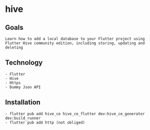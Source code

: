 # hive

## Goals
    Learn how to add a local database to your Flutter project using Flutter Hive community edition, including storing, updating and deleting

## Technology    
    - Flutter
    - Hive
    - Https
    - Dummy Json API 
    
## Installation
    - flutter pub add hive_ce hive_ce_flutter dev:hive_ce_generator dev:build_runner
    - flutter pub add http (not obliged)

